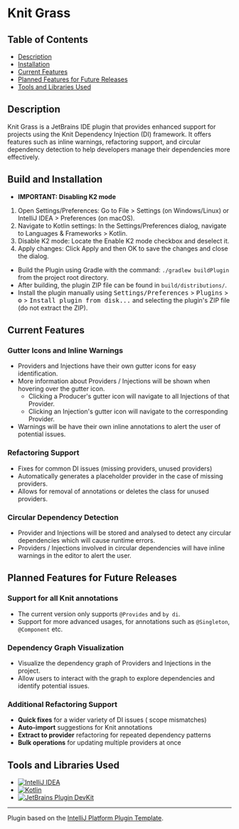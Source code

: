 # Knit Grass

## Table of Contents
- [Description](#description)
- [Installation](#build-and-installation)
- [Current Features](#current-features)
- [Planned Features for Future Releases](#planned-features-for-future-releases)
- [Tools and Libraries Used](#tools-and-libraries-used)

## Description
Knit Grass is a JetBrains IDE plugin that provides enhanced support for projects using the Knit Dependency Injection (DI) framework. It offers features such as inline warnings, refactoring support, and circular dependency detection to help developers manage their dependencies more effectively.

## Build and Installation

- **IMPORTANT: Disabling K2 mode**
1. Open Settings/Preferences: Go to File > Settings (on Windows/Linux) or IntelliJ IDEA > Preferences (on macOS).
2. Navigate to Kotlin settings: In the Settings/Preferences dialog, navigate to Languages & Frameworks > Kotlin.
3. Disable K2 mode: Locate the Enable K2 mode checkbox and deselect it.
4. Apply changes: Click Apply and then OK to save the changes and close the dialog.

- Build the Plugin using Gradle with the command: `./gradlew buildPlugin` from the project root directory.
- After building, the plugin ZIP file can be found in `build/distributions/`.
- Install the plugin manually using
  <kbd>Settings/Preferences</kbd> > <kbd>Plugins</kbd> > <kbd>⚙️</kbd> > <kbd>Install plugin from disk...</kbd> and selecting the plugin's ZIP file (do not extract the ZIP).


## Current Features

### Gutter Icons and Inline Warnings
- Providers and Injections have their own gutter icons for easy identification.
- More information about Providers / Injections will be shown when hovering over the gutter icon.
  - Clicking a Producer's gutter icon will navigate to all Injections of that Provider.
  - Clicking an Injection's gutter icon will navigate to the corresponding Provider.
- Warnings will be have their own inline annotations to alert the user of potential issues.

### Refactoring Support
- Fixes for common DI issues (missing providers, unused providers)
- Automatically generates a placeholder provider in the case of missing providers.
- Allows for removal of annotations or deletes the class for unused providers.

### Circular Dependency Detection
- Provider and Injections will be stored and analysed to detect any circular dependencies which will cause runtime errors. 
- Providers / Injections involved in circular dependencies will have inline warnings in the editor to alert the user.

## Planned Features for Future Releases

### Support for all Knit annotations
- The current version only supports `@Provides` and `by di`.
- Support for more advanced usages, for annotations such as `@Singleton`, `@Component` etc.

### Dependency Graph Visualization
- Visualize the dependency graph of Providers and Injections in the project.
- Allow users to interact with the graph to explore dependencies and identify potential issues.

### Additional Refactoring Support
- **Quick fixes** for a wider variety of DI issues ( scope mismatches)
- **Auto-import** suggestions for Knit annotations
- **Extract to provider** refactoring for repeated dependency patterns
- **Bulk operations** for updating multiple providers at once



## Tools and Libraries Used
- [![IntelliJ IDEA][intellij-logo]][intellij-url]
- [![Kotlin][kotlin-logo]][kotlin-url]
- [![JetBrains Plugin DevKit][devkit-logo]][devkit-url]


[intellij-logo]: https://img.shields.io/badge/IntelliJIDEA-000000.svg?style=for-the-badge&logo=intellij-idea&logoColor=white
[intellij-url]: https://www.jetbrains.com/idea/

[kotlin-logo]: https://img.shields.io/badge/Kotlin-0095D5.svg?style=for-the-badge&logo=kotlin&logoColor=white
[kotlin-url]: https://kotlinlang.org/

[devkit-logo]: https://img.shields.io/badge/JetBrains%20Plugin%20DevKit-000000.svg?style=for-the-badge&logo=jetbrains&logoColor=white
[devkit-url]: https://plugins.jetbrains.com/docs/intellij/plugin-development.html

---

Plugin based on the [IntelliJ Platform Plugin Template][template].

[template]: https://github.com/JetBrains/intellij-platform-plugin-template
[docs:plugin-description]: https://plugins.jetbrains.com/docs/intellij/plugin-user-experience.html#plugin-description-and-presentation
